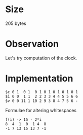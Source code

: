 # Size
205 bytes

# Observation
Let's try computation of the clock.

# Implementation
```
$c 0 1  0 1  0 1 0 1 0 1 0 1 0 1
$i 0 0  1 1  2 2 3 3 4 4 5 5 6 6
$v 0 0 11 1 10 2 9 3 8 4 7 5 6 -
```

Formulae for altering whitespaces
```
f(i) -> 15 - 2*i
8  4  1  0  1 4  8
-1 7 13 15 13 7 -1
```